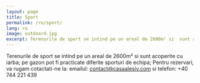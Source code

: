 ```yaml
---
layout: page
title: Sport
permalink: /ro/sport/
lang: ro
image: outdoor4.jpg
excerpt: Terenurile de sport se intind pe un areal de 2600m² si  sunt acoperite cu iarba; pe gazon pot fi  practicate diferite sporturi de echipa...
---
```

Terenurile de sport se intind pe un areal de 2600m² si  sunt acoperite cu iarba; pe gazon pot fi  practicate diferite sporturi de echipa;
Pentru rezervari, va rugam cotactati-ne la:
 emailul: [contact@casaalesiv.com](contact@casaalesiv.com)
 si telefon: +40 744 221 439

